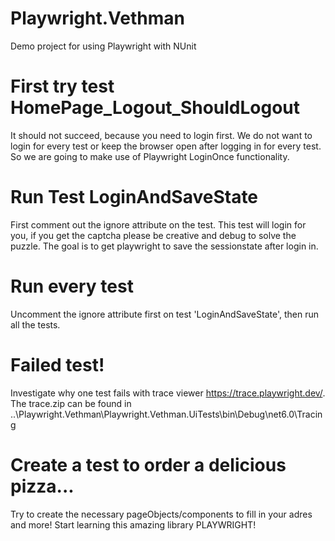 # Playwright.Vethman
Demo project for using Playwright with NUnit

# First try test HomePage_Logout_ShouldLogout
It should not succeed, because you need to login first. We do not want to login for every test or keep the browser open after logging in for every test. So we are going to make use of Playwright LoginOnce functionality.

# Run Test LoginAndSaveState
First comment out the ignore attribute on the test. This test will login for you, if you get the captcha please be creative and debug to solve the puzzle. The goal is to get playwright to save the sessionstate after login in.

# Run every test 
Uncomment the ignore attribute first on test 'LoginAndSaveState', then run all the tests.

# Failed test!
Investigate why one test fails with trace viewer https://trace.playwright.dev/. The trace.zip can be found in ..\Playwright.Vethman\Playwright.Vethman.UiTests\bin\Debug\net6.0\Tracing

# Create a test to order a delicious pizza... 
Try to create the necessary pageObjects/components to fill in your adres and more! Start learning this amazing library PLAYWRIGHT!